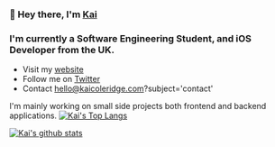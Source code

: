 ### 👋 Hey there, I'm [Kai](https://kaicoleridge.com)

### I'm currently a Software Engineering Student, and iOS Developer from the UK.
- Visit my [website](https://kaicoleridge.com)
- Follow me on [Twitter](https://twitter.com/kaicoleridge)
- Contact hello@kaicoleridge.com?subject='contact'

I'm mainly working on small side projects both frontend and backend applications.
[![Kai's Top Langs](https://github-readme-stats.vercel.app/api/top-langs/?username=kaicoleridge&layout=compact)](https://github.com/anuraghazra/github-readme-stats)

[![Kai's github stats](https://github-readme-stats.vercel.app/api?username=kaicoleridge)](https://github.com/anuraghazra/github-readme-stats)

